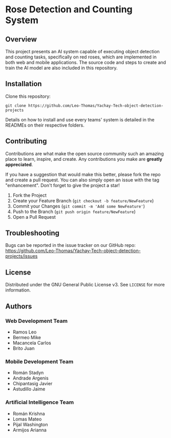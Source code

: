 # Rose Detection and Counting System 
[//]: # "Midterm project for the subject of Software Engineering at Yachay Tech University. "

## Overview
This project presents an AI system capable of executing object detection and counting tasks, specifically on red roses, which are implemented in both web and mobile applications. The source code and steps to create and train the AI model are also included in this repository.

## Installation
Clone this repository:
```
git clone https://github.com/Leo-Thomas/Yachay-Tech-object-detection-projects
```
Details on how to install and use every teams' system is detailed in the READMEs on their respective folders.

## Contributing

Contributions are what make the open source community such an amazing place to learn, inspire, and create. Any contributions you make are **greatly appreciated**.

If you have a suggestion that would make this better, please fork the repo and create a pull request. You can also simply open an issue with the tag "enhancement".
Don't forget to give the project a star!

1. Fork the Project
2. Create your Feature Branch (`git checkout -b feature/NewFeature`)
3. Commit your Changes (`git commit -m 'Add some NewFeature'`)
4. Push to the Branch (`git push origin feature/NewFeature`)
5. Open a Pull Request

## Troubleshooting
Bugs can be reported in the issue tracker on our GitHub repo: https://github.com/Leo-Thomas/Yachay-Tech-object-detection-projects/issues

<!-- LICENSE -->
## License

Distributed under the GNU General Public License v3. See `LICENSE` for more information.

## Authors

### Web Development Team

* Ramos Leo
* Bermeo Mike
* Macancela Carlos
* Brito Juan

### Mobile Development Team

* Román Stadyn
* Andrade Argenis
* Chipantasig Javier
* Astudillo Jaime

### Artificial Intelligence Team
* Román Krishna
* Lomas Mateo
* Pijal Washington
* Armijos Arianna

